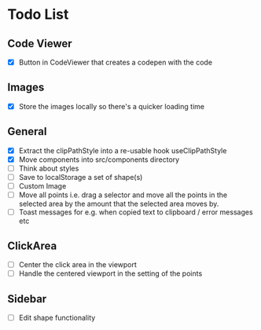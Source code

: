 # Todo List

## Code Viewer

- [x] Button in CodeViewer that creates a codepen with the code

## Images

- [x] Store the images locally so there's a quicker loading time

## General

- [x] Extract the clipPathStyle into a re-usable hook useClipPathStyle
- [x] Move components into src/components directory
- [ ] Think about styles
- [ ] Save to localStorage a set of shape(s)
- [ ] Custom Image
- [ ] Move all points i.e. drag a selector and move all the points in the selected area by the amount that the selected area moves by.
- [ ] Toast messages for e.g. when copied text to clipboard / error messages etc

## ClickArea

- [ ] Center the click area in the viewport
- [ ] Handle the centered viewport in the setting of the points

## Sidebar

- [ ] Edit shape functionality
